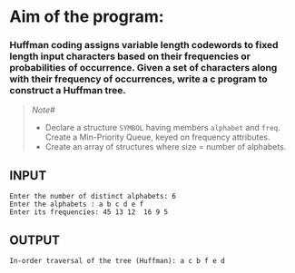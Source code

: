 # Aim of the program: 
### Huffman coding assigns variable length codewords to fixed length input characters based on their frequencies or probabilities of occurrence. Given a set of characters along with their frequency of occurrences, write a c program to construct a Huffman tree.
> _Note#_
> - Declare a structure `SYMBOL` having members `alphabet` and `freq`. Create a Min-Priority Queue, keyed on frequency attributes.
> - Create an array of structures where size = number of alphabets.

## INPUT
```CONSOLE
Enter the number of distinct alphabets: 6
Enter the alphabets : a b c d e f
Enter its frequencies: 45 13 12  16 9 5
```

## OUTPUT
```CONSOLE
In-order traversal of the tree (Huffman): a c b f e d
```
